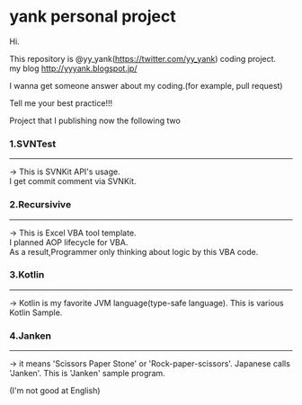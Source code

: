 yank personal project
======================

Hi.

This repository is @yy_yank(https://twitter.com/yy_yank) coding project.  
my blog http://yyyank.blogspot.jp/  

I wanna get someone answer about my coding.(for example, pull request)  

Tell me your best practice!!!  


Project that I  publishing now the following two  

### 1.SVNTest ###
---------
-> This is SVNKit API's usage.  
I get commit comment via SVNKit.  

### 2.Recursivive ###
-------------
-> This is Excel VBA tool template.  
I planned AOP lifecycle for VBA.  
As a result,Programmer only thinking about logic by this VBA code.  

### 3.Kotlin ###
-------------
-> Kotlin is my favorite JVM language(type-safe language).
This is various Kotlin Sample.

### 4.Janken ###
-------------
-> it means 'Scissors Paper Stone' or 'Rock-paper-scissors'.
Japanese calls 'Janken'.
This is 'Janken' sample program.


(I'm not good at English)

